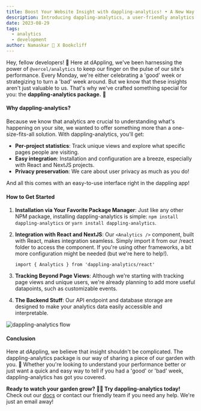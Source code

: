 ```yaml
---
title: Boost Your Website Insight with dappling-analytics! • A New Way to Track Your Success
description: Introducing dappling-analytics, a user-friendly analytics package tailored for developers. Explore how this package can transform your insight into users and page views.
date: 2023-08-29
tags:
  - analytics
  - development
author: Namaskar 🙏 X Bookcliff
---
```


Hey, fellow developers! 👋 Here at dAppling, we've been harnessing the power of `@vercel/analytics` to keep our finger on the pulse of our site's performance. Every Monday, we're either celebrating a 'good' week or strategizing to turn a 'bad' week around. But we know that these insights aren't just valuable to us. That's why we've crafted something special for you: the **dappling-analytics package.** 🚀

#### Why dappling-analytics?

Because we know that analytics are crucial to understanding what's happening on your site, we wanted to offer something more than a one-size-fits-all solution. With dappling-analytics, you'll get:

- **Per-project statistics**: Track unique views and explore what specific pages people are visiting.
- **Easy integration**: Installation and configuration are a breeze, especially with React and NextJS projects.
- **Privacy preservation**: We care about user privacy as much as you do!

And all this comes with an easy-to-use interface right in the dappling app!

#### How to Get Started

1. **Installation via Your Favorite Package Manager**: Just like any other NPM package, installing dappling-analytics is simple: `npm install dappling-analytics` or `yarn install dappling-analytics`.

2. **Integration with React and NextJS**: Our `<Analytics />` component, built with React, makes integration seamless. Simply import it from our /react folder to access the component. If you're using other frameworks, a bit more configuration might be needed (but we're here to help!).

   `import { Analytics } from 'dappling-analytics/react'`

3. **Tracking Beyond Page Views**: Although we're starting with tracking page views and unique users, we're already planning to add more useful datapoints, such as customizable events.

4. **The Backend Stuff**: Our API endpoint and database storage are designed to make your analytics data easily accessible and interpretable.

![dappling-analytics flow](https://i.imgur.com/bxoPyW1.png)

#### Conclusion

Here at dAppling, we believe that insight shouldn't be complicated. The dappling-analytics package is our way of sharing a piece of our garden with you. 🌱 Whether you're looking to understand your performance better or just want a quick and easy way to tell if you had a 'good' or 'bad' week, dappling-analytics has got you covered.

**Ready to watch your garden grow? 🌼🌻 Try dappling-analytics today!** Check out our [docs](https://docs.dappling.network/guides/site-analytics) or contact our friendly team if you need any help. We're just an email away!
